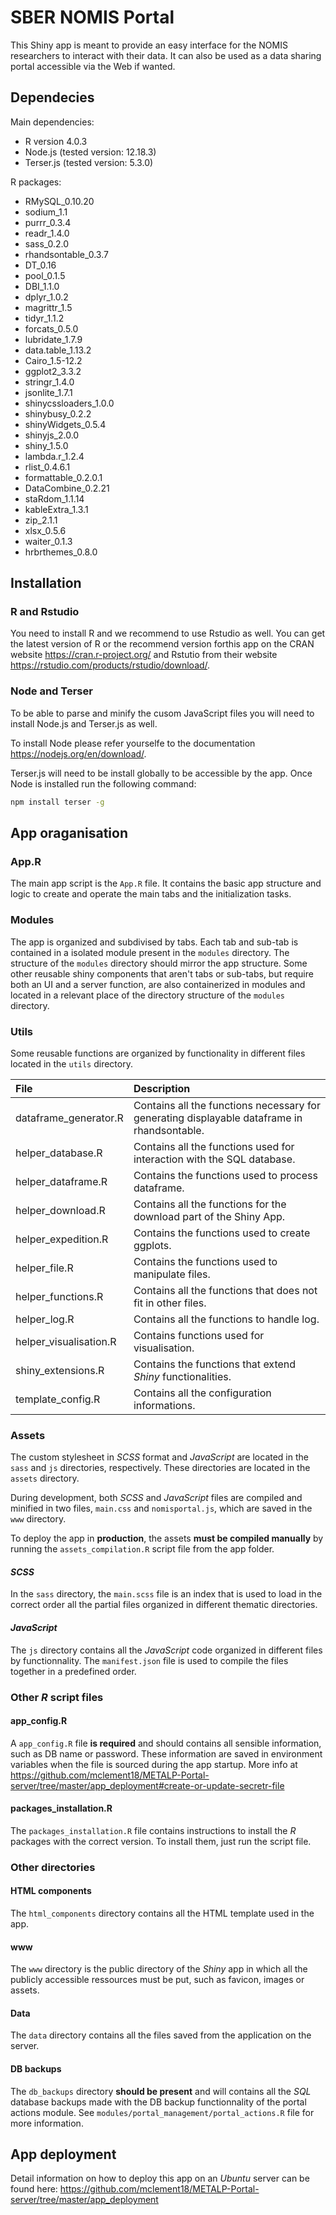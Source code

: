 # SBER NOMIS Portal

This Shiny app is meant to provide an easy interface for the NOMIS researchers to interact with their data. It can also be used as a data sharing portal accessible via the Web if wanted.

## Dependecies

Main dependencies:
- R version 4.0.3
- Node.js (tested version: 12.18.3)
- Terser.js (tested version: 5.3.0)

R packages:
- RMySQL_0.10.20
- sodium_1.1
- purrr_0.3.4
- readr_1.4.0
- sass_0.2.0
- rhandsontable_0.3.7
- DT_0.16
- pool_0.1.5
- DBI_1.1.0
- dplyr_1.0.2
- magrittr_1.5
- tidyr_1.1.2
- forcats_0.5.0
- lubridate_1.7.9
- data.table_1.13.2
- Cairo_1.5-12.2
- ggplot2_3.3.2
- stringr_1.4.0
- jsonlite_1.7.1
- shinycssloaders_1.0.0
- shinybusy_0.2.2
- shinyWidgets_0.5.4
- shinyjs_2.0.0
- shiny_1.5.0
- lambda.r_1.2.4
- rlist_0.4.6.1
- formattable_0.2.0.1
- DataCombine_0.2.21
- staRdom_1.1.14
- kableExtra_1.3.1          
- zip_2.1.1
- xlsx_0.5.6
- waiter_0.1.3
- hrbrthemes_0.8.0          

## Installation

### R and Rstudio
You need to install R and we recommend to use Rstudio as well. You can get the latest version of R or the recommend version forthis app on the CRAN website https://cran.r-project.org/ and Rstutio from their website https://rstudio.com/products/rstudio/download/.

### Node and Terser
To be able to parse and minify the cusom JavaScript files you will need to install Node.js and Terser.js as well.

To install Node please refer yourselfe to the documentation https://nodejs.org/en/download/.

Terser.js will need to be install globally to be accessible by the app. Once Node is installed run the following command:
```sh
npm install terser -g
```

## App oraganisation

### App.R
The main app script is the `App.R` file. It contains the basic app structure and logic to create and operate the main tabs and the initialization tasks.

### Modules
The app is organized and subdivised by tabs. Each tab and sub-tab is contained in a isolated module present in the `modules` directory. The structure of the `modules` directory should mirror the app structure. Some other reusable shiny components that aren't tabs or sub-tabs, but require both an UI and a server function, are also containerized in modules and located in a relevant place of the directory structure of the `modules` directory.

### Utils
Some reusable functions are organized by functionality in different files located in the `utils` directory.

| File                    | Description |
|:----------------------- |:----------- |
| dataframe_generator.R | Contains all the functions necessary for generating displayable dataframe in rhandsontable. |
| helper_database.R    | Contains all the functions used for interaction with the SQL database. |
| helper_dataframe.R        | Contains the functions used to process dataframe. |
| helper_download.R      | Contains all the functions for the download part of the Shiny App. |
| helper_expedition.R    | Contains the functions used to create ggplots. |
| helper_file.R    | Contains the functions used to manipulate files. |
| helper_functions.R    | Contains all the functions that does not fit in other files. |
| helper_log.R    | Contains all the functions to handle log. |
| helper_visualisation.R    | Contains functions used for visualisation. |
| shiny_extensions.R      | Contains the functions that extend _Shiny_ functionalities. |
| template_config.R    | Contains all the configuration informations. |

### Assets
The custom stylesheet in _SCSS_ format and _JavaScript_ are located in the `sass` and `js` directories, respectively. These directories are located in the `assets` directory.

During development, both _SCSS_ and _JavaScript_ files are compiled and minified in two files, `main.css` and `nomisportal.js`, which are saved in the `www` directory.

To deploy the app in **production**, the assets **must be compiled manually** by running the `assets_compilation.R` script file from the app folder.

#### _SCSS_
In the `sass` directory, the `main.scss` file is an index that is used to load in the correct order all the partial files organized in different thematic directories.

#### _JavaScript_
The `js` directory contains all the _JavaScript_ code organized in different files by functionnality. The `manifest.json` file is used to compile the files together in a predefined order.

### Other _R_ script files

#### app_config.R
A `app_config.R` file **is required** and should contains all sensible information, such as DB name or password. These information are saved in environment variables when the file is sourced during the app startup. More info at https://github.com/mclement18/METALP-Portal-server/tree/master/app_deployment#create-or-update-secretr-file

#### packages_installation.R
The `packages_installation.R` file contains instructions to install the _R_ packages with the correct version. To install them, just run the script file.

### Other directories

#### HTML components
The `html_components` directory contains all the HTML template used in the app.

#### www
The `www` directory is the public directory of the _Shiny_ app in which all the publicly accessible ressources must be put, such as favicon, images or assets.

#### Data
The `data` directory contains all the files saved from the application on the server.

#### DB backups
The `db_backups` directory **should be present** and will contains all the _SQL_ database backups made with the DB backup functionnality of the portal actions module. See `modules/portal_management/portal_actions.R` file for more information.

## App deployment
Detail information on how to deploy this app on an _Ubuntu_ server can be found here: https://github.com/mclement18/METALP-Portal-server/tree/master/app_deployment